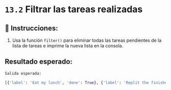 # `13.2` Filtrar las tareas realizadas

## 📝 Instrucciones:

1. Usa la función `filter()` para eliminar todas las tareas pendientes de la lista de tareas e imprime la nueva lista en la consola.

## Resultado esperado:

```py
Salida esperada:

[{'label': 'Eat my lunch', 'done': True}, {'label': 'Replit the finishes', 'done': True}, {'label': 'Read a book', 'done': True}]
  ```